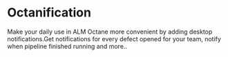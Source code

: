 # Octanification
Make your daily use in ALM Octane more convenient by adding desktop notifications.Get notifications for every defect opened for your team, notify when pipeline finished running and more..
